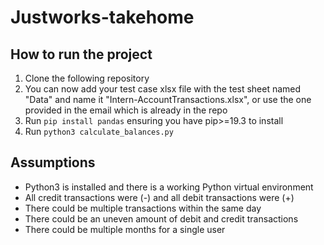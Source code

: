 # Justworks-takehome

## How to run the project ##
1. Clone the following repository  
2. You can now add your test case xlsx file with the test sheet named "Data" and name it "Intern-AccountTransactions.xlsx", or use the one provided in the email which is already in the repo
3. Run <code>pip install pandas</code> ensuring you have pip>=19.3 to install
4. Run <code>python3 calculate_balances.py</code>

## Assumptions ##
* Python3 is installed and there is a working Python virtual environment
* All credit transactions were (-) and all debit transactions were (+)
* There could be multiple transactions within the same day
* There could be an uneven amount of debit and credit transactions 
* There could be multiple months for a single user
